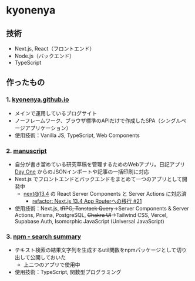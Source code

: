 # kyonenya

## 技術

- Next.js, React（フロントエンド）
- Node.js（バックエンド）
- TypeScript

## 作ったもの

### 1. [kyonenya.github.io](https://github.com/kyonenya/kyonenya.github.io)

- メインで運用しているブログサイト
- ノーフレームワーク、ブラウザ標準のAPIだけで作成したSPA（シングルページアプリケーション）
- 使用技術：Vanilla JS, TypeScript, Web Components

### 2. [manuscript](https://github.com/kyonenya/manuscript)

- 自分が書き溜めている研究草稿を管理するためのWebアプリ。日記アプリ [Day One](https://dayoneapp.com) からのJSONインポートや記事の一括印刷に対応
- Next.js でフロントエンドとバックエンドをまとめて一つのアプリとして開発中
  - next@13.4 の React Server Components と Server Actions に対応済
	  - [refactor: Next.js 13.4 App Routerへの移行 #21](https://github.com/kyonenya/manuscript/pull/21)
- 使用技術：Next.js, ~~tRPC, Tanstack Query~~->Server Components & Server Actions, Prisma, PostgreSQL, ~~Chakra UI~~→Tailwind CSS, Vercel, Supabase Auth, Isomorphic JavaScript (Universal JavaScript)

### 3. [npm - search summary](https://www.npmjs.com/package/search-summary)

- テキスト検索の結果文字列を生成するutil関数をnpmパッケージとして切り出して公開しておいた
  - 上二つのアプリで使用中
- 使用技術：TypeScript, 関数型プログラミング
 